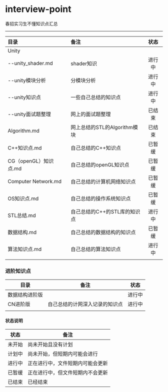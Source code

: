 # interview-point

春招实习生不懂知识点汇总

---

| 目录                  | 备注                | 状态  |
|:------------------- |:----------------- |:---:|
| Unity               |                   |     |
| --unity_shader.md   | shader知识          | 进行中 |
| --unity模块分析         | 分模块分析             | 进行中 |
| --unity知识点          | 一些自己总结的知识点        | 进行中 |
| --unity面试题整理        | 网上的面试题整理          | 已结束 |
| Algorithm.md        | 网上总结的STL的Algorithm模块          | 已结束 |
| C++知识点.md           | 自己总结的C++知识点       | 已暂缓 |
| CG（openGL）知识点.md    | 自己总结的openGL知识点    | 已暂缓 |
| Computer Network.md | 自己总结的计算机网络知识点     | 已暂缓 |
| OS知识点.md            | 自己总结的操作系统知识点      | 已暂缓 |
| STL总结.md            | 自己总结的C++的STL库的知识点 | 进行中 |
| 数据结构.md          | 自己总结的数据结构的知识点     | 已暂缓 |
| 算法知识点.md            | 自己总结的算法知识点        | 进行中 |
|                     |                   |     |



### 进阶知识点

| 目录      | 备注              | 状态  |
| ------- | --------------- | --- |
| 数据结构进阶版 |                 | 进行中 |
| CN进阶版   | 自己总结的计网深入记录的知识点 | 进行中 |
|         |                 |     |



#### 状态说明

| 状态  | 备注               |
|:---:| ---------------- |
| 未开始 | 尚未开始且没有计划        |
| 计划中 | 尚未开始，但短期内可能会进行   |
| 进行中 | 正在进行中，文件短期内可能会更新 |
| 已暂缓 | 正在进行中，但文件短期内不会更新 |
| 已结束 | 已经结束             |
